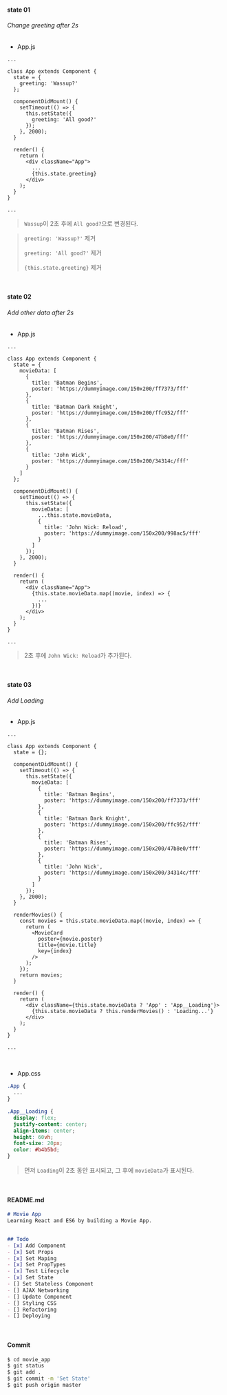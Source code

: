 #### state 01

###### Change greeting after 2s

- App.js

```react
...

class App extends Component {
  state = {
    greeting: 'Wassup?'
  };

  componentDidMount() {
    setTimeout(() => {
      this.setState({
        greeting: 'All good?'
      });
    }, 2000);
  }

  render() {
    return (
      <div className="App">
        ...
        {this.state.greeting}
      </div>
    );
  }
}

...
```

> `Wassup`이 2초 후에 `All good?`으로 변경된다.

> `greeting: 'Wassup?'` 제거
>
> `greeting: 'All good?'` 제거
>
> `{this.state.greeting}` 제거

<br>

#### state 02

###### Add other data after 2s

- App.js

```react
...

class App extends Component {
  state = {
    movieData: [
      {
        title: 'Batman Begins',
        poster: 'https://dummyimage.com/150x200/ff7373/fff'
      },
      {
        title: 'Batman Dark Knight',
        poster: 'https://dummyimage.com/150x200/ffc952/fff'
      },
      {
        title: 'Batman Rises',
        poster: 'https://dummyimage.com/150x200/47b8e0/fff'
      },
      {
        title: 'John Wick',
        poster: 'https://dummyimage.com/150x200/34314c/fff'
      }
    ]
  };

  componentDidMount() {
    setTimeout(() => {
      this.setState({
        movieData: [
          ...this.state.movieData,
          {
            title: 'John Wick: Reload',
            poster: 'https://dummyimage.com/150x200/998ac5/fff'
          }
        ]
      });
    }, 2000);
  }

  render() {
    return (
      <div className="App">
        {this.state.movieData.map((movie, index) => {
          ...
        })}
      </div>
    );
  }
}

...
```

> 2초 후에 `John Wick: Reload`가 추가된다.

<br>

#### state 03

###### Add Loading

- App.js

```react
...

class App extends Component {
  state = {};

  componentDidMount() {
    setTimeout(() => {
      this.setState({
        movieData: [
          {
            title: 'Batman Begins',
            poster: 'https://dummyimage.com/150x200/ff7373/fff'
          },
          {
            title: 'Batman Dark Knight',
            poster: 'https://dummyimage.com/150x200/ffc952/fff'
          },
          {
            title: 'Batman Rises',
            poster: 'https://dummyimage.com/150x200/47b8e0/fff'
          },
          {
            title: 'John Wick',
            poster: 'https://dummyimage.com/150x200/34314c/fff'
          }
        ]
      });
    }, 2000);
  }

  renderMovies() {
    const movies = this.state.movieData.map((movie, index) => {
      return (
        <MovieCard
          poster={movie.poster}
          title={movie.title}
          key={index}
        />
      );
    });
    return movies;
  }

  render() {
    return (
      <div className={this.state.movieData ? 'App' : 'App__Loading'}>
        {this.state.movieData ? this.renderMovies() : 'Loading...'}
      </div>
    );
  }
}

...
```

<br>

- App.css

```css
.App {
  ...
}

.App__Loading {
  display: flex;
  justify-content: center;
  align-items: center;
  height: 60vh;
  font-size: 20px;
  color: #b4b5bd;
}
```

> 먼저 `Loading`이 2초 동안 표시되고, 그 후에 `movieData`가 표시된다.

<br>

#### README.md

```markdown
# Movie App
Learning React and ES6 by building a Movie App.


## Todo
- [x] Add Component
- [x] Set Props
- [x] Set Maping
- [x] Set PropTypes
- [x] Test Lifecycle
- [x] Set State
- [] Set Stateless Component
- [] AJAX Networking
- [] Update Component
- [] Styling CSS
- [] Refactoring
- [] Deploying
```

<br>

#### Commit

```bash
$ cd movie_app
$ git status
$ git add .
$ git commit -m 'Set State'
$ git push origin master
```

<br>

<br>